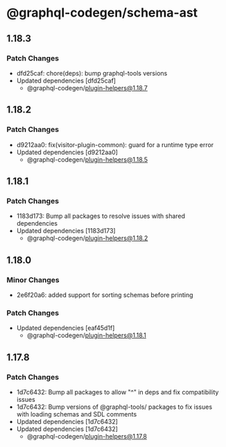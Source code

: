 # @graphql-codegen/schema-ast

## 1.18.3

### Patch Changes

- dfd25caf: chore(deps): bump graphql-tools versions
- Updated dependencies [dfd25caf]
  - @graphql-codegen/plugin-helpers@1.18.7

## 1.18.2

### Patch Changes

- d9212aa0: fix(visitor-plugin-common): guard for a runtime type error
- Updated dependencies [d9212aa0]
  - @graphql-codegen/plugin-helpers@1.18.5

## 1.18.1

### Patch Changes

- 1183d173: Bump all packages to resolve issues with shared dependencies
- Updated dependencies [1183d173]
  - @graphql-codegen/plugin-helpers@1.18.2

## 1.18.0

### Minor Changes

- 2e6f20a6: added support for sorting schemas before printing

### Patch Changes

- Updated dependencies [eaf45d1f]
  - @graphql-codegen/plugin-helpers@1.18.1

## 1.17.8

### Patch Changes

- 1d7c6432: Bump all packages to allow "^" in deps and fix compatibility issues
- 1d7c6432: Bump versions of @graphql-tools/ packages to fix issues with loading schemas and SDL comments
- Updated dependencies [1d7c6432]
- Updated dependencies [1d7c6432]
  - @graphql-codegen/plugin-helpers@1.17.8
